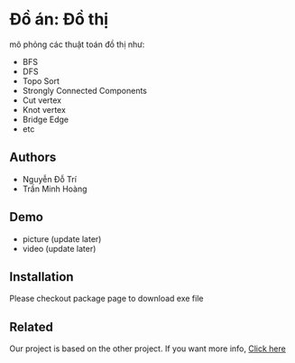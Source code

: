 # Đồ án: Đồ thị

mô phỏng các thuật toán đồ thị như:
- BFS
- DFS
- Topo Sort
- Strongly Connected Components
- Cut vertex
- Knot vertex
- Bridge Edge
- etc


## Authors

- Nguyễn Đỗ Trí
- Trần Minh Hoàng


## Demo

- picture (update later)
- video (update later)


## Installation

Please checkout package page to download exe file
    
## Related

Our project is based on the other project. If you want more info,  [Click here](https://github.com/giahuyng98/Graph-Theory-Demo)
